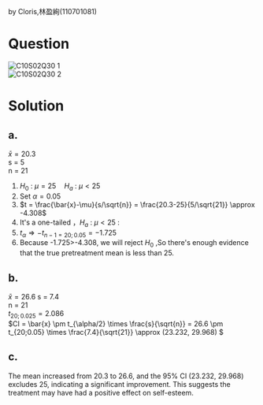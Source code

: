 by Cloris,林盈絢(110701081)
# Question
![C10S02Q30 1](https://github.com/user-attachments/assets/4dca50a4-59b7-4265-b707-45234d4b46fa)  
![C10S02Q30 2](https://github.com/user-attachments/assets/1340ade7-b5d4-493b-84d0-30585481d1e3)

# Solution
## a.
$\bar{x} = 20.3$  
s = 5  
n = 21  
1. $H_0$ : $\mu = 25 \quad H_a$ : $\mu \lt 25$
2. Set $\alpha = 0.05$
3. $t = \frac{\bar{x}-\mu}{s/\sqrt{n}} = \frac{20.3-25}{5/\sqrt{21}} \approx -4.308$  
4. It's a one-tailed ，$H_a$ : $\mu \lt 25$ :   
5. $t_{\alpha} \Rightarrow -t_{n-1=20;0.05}=-1.725$
6. Because -1.725>-4.308, we will reject $H_0$ ,So there's enough evidence that the true pretreatment mean is less than 25.

## b.
$\bar{x} = 26.6$ 
s = 7.4  
n = 21  
$t_{20;0.025} = 2.086$  
$CI = \bar{x} \pm t_{\alpha/2} \times \frac{s}{\sqrt{n}} = 26.6 \pm t_{20;0.05} \times \frac{7.4}{\sqrt{21}} \approx (23.232, 29.968) $ 

## c.
The mean increased from 20.3 to 26.6, and the 95% CI (23.232, 29.968) excludes 25, indicating a significant improvement. This suggests the treatment may have had a positive effect on self-esteem.

